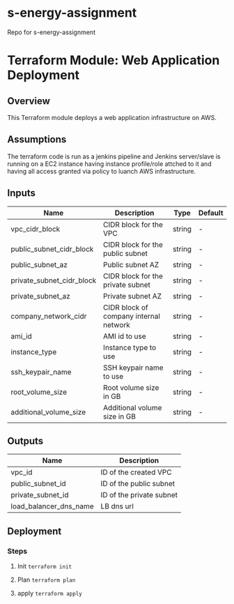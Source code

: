 # s-energy-assignment
Repo for s-energy-assignment

# Terraform Module: Web Application Deployment

## Overview
This Terraform module deploys a web application infrastructure on AWS.

## Assumptions
The terraform code is run as a jenkins pipeline and Jenkins server/slave is running on a EC2 instance having instance profile/role attched to it and having all access granted via policy to luanch AWS infrastructure. 

## Inputs
| Name          | Description           | Type   | Default |
|---------------|-----------------------|--------|---------|
| vpc_cidr_block | CIDR block for the VPC | string | -       |
| public_subnet_cidr_block | CIDR block for the public subnet | string | -       |
| public_subnet_az | Public subnet AZ | string | -       |
| private_subnet_cidr_block | CIDR block for the private subnet | string | -       |
| private_subnet_az | Private subnet AZ | string | -       |
| company_network_cidr | CIDR block of company internal network | string | -       |
| ami_id | AMI id to use | string | -       |
| instance_type | Instance type to use | string | -       |
| ssh_keypair_name | SSH keypair name to use | string | -       |
| root_volume_size | Root volume size in GB | string | -       |
| additional_volume_size | Additional volume size in GB | string | -       |

## Outputs
| Name               | Description               |
|--------------------|---------------------------|
| vpc_id             | ID of the created VPC     |
| public_subnet_id   | ID of the public subnet   |
| private_subnet_id  | ID of the private subnet  |
| load_balancer_dns_name  | LB dns url  |


## Deployment

### Steps
1. Init
  `terraform init`

2. Plan
  `terraform plan`

3. apply
   `terraform apply`
